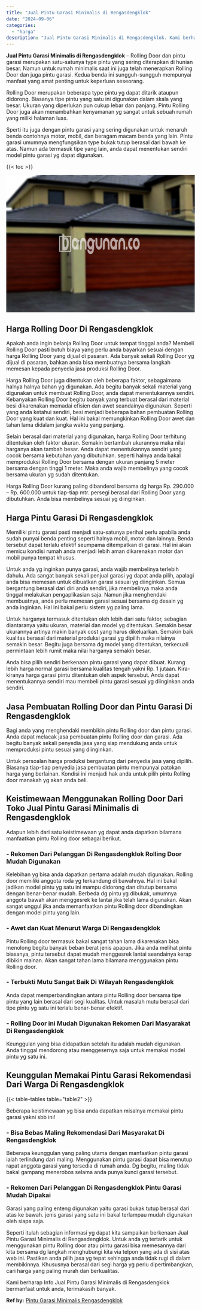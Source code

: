 ```yaml
---
title: "Jual Pintu Garasi Minimalis di Rengasdengklok"
date: "2024-09-06"
categories: 
  - "harga"
description: "Jual Pintu Garasi Minimalis di Rengasdengklok. Kami berharap Info Jual Pintu Garasi Minimalis di Rengasdengklok bermanfaat untuk anda, terimakasih banyak...."
---
```


**Jual Pintu Garasi Minimalis di Rengasdengklok** – Rolling Door dan pintu garasi merupakan satu-satunya type pintu yang sering diterapkan di hunian besar. Namun untuk rumah minimalis saat ini juga telah menerapkan Rolling Door dan juga pintu garasi. Kedua benda ini sungguh-sungguh mempunyai manfaat yang amat penting untuk keperluan seseorang.

Rolling Door merupakan beberapa type pintu yg dapat ditarik ataupun didorong. Biasanya tipe pintu yang satu ini digunakan dalam skala yang besar. Ukuran yang diperlukan pun cukup lebar dan panjang. Pintu Rolling Door juga akan menambahkan kenyamanan yg sangat untuk sebuah rumah yang miliki halaman luas.

Sperti itu juga dengan pintu garasi yang sering digunakan untuk menaruh benda contohnya motor, mobil, dan beragam macam benda yang lain. Pintu garasi umumnya mengfungsikan type bukak tutup berasal dari bawah ke atas. Namun ada termasuk tipe yang lain, anda dapat menentukan sendiri model pintu garasi yg dapat digunakan.

{{< toc >}}

![Jual Pintu Garasi Minimalis di Rengasdengklok](/images/pintu-garasi-34.png)

## Harga Rolling Door Di Rengasdengklok

Apakah anda ingin belanja Rolling Door untuk tempat tinggal anda? Membeli Rolling Door pasti butuh biaya yang perlu anda bayarkan sesuai dengan harga Rolling Door yang dijual di pasaran. Ada banyak sekali Rolling Door yg dijual di pasaran, bahkan anda bisa membuatnya bersama langkah memesan kepada penyedia jasa produksi Rolling Door.

Harga Rolling Door juga ditentukan oleh beberapa faktor, sebagaimana halnya halnya bahan yg digunakan. Ada begitu banyak sekali material yang digunakan untuk membuat Rolling Door, anda dapat menentukannya sendiri. Kebanyakan Rolling Door begitu banyak yang terbuat berasal dari material besi dikarenakan memadai efisien dan awet seandainya digunakan. Seperti yang anda ketahui sendiri, besi menjadi beberapa bahan pembuatan Rolling Door yang kuat dan kuat. Hal ini bakal memungkinkan Rolling Door awet dan tahan lama didalam jangka waktu yang panjang.

Selain berasal dari material yang digunakan, harga Rolling Door terhitung ditentukan oleh faktor ukuran. Semakin bertambah ukurannya maka nilai harganya akan tambah besar. Anda dapat menentukannya sendiri yang cocok bersama kebutuhan yang dibutuhkan. seperti halnya anda bakal memproduksi Rolling Door bersama dengan ukuran panjang 5 meter bersama dengan tinggi 1 meter. Maka anda wajib membelinya yang cocok bersama ukuran yg sudah ditentukan.

Harga Rolling Door kurang paling dibanderol bersama dg harga Rp. 290.000 – Rp. 600.000 untuk tiap-tiap mtr. persegi berasal dari Rolling Door yang dibutuhkan. Anda bisa membelinya sesuai yg diinginkan.

## Harga Pintu Garasi Di Rengasdengklok

Memiliki pintu garasi pasti menjadi satu-satunya perihal perlu apabila anda sudah punyai benda penting seperti halnya mobil, motor dan lainnya. Benda tersebut dapat terlalu efektif seumpama ditempatkan di garasi. Hal ini akan memicu kondisi rumah anda menjadi lebih aman dikarenakan motor dan mobil punya tempat khusus.

Untuk anda yg inginkan punya garasi, anda wajib membelinya terlebih dahulu. Ada sangat banyak sekali penjual garasi yg dapat anda pilih, apalagi anda bisa memesan untuk dibuatkan garasi sesuai yg diinginkan. Semua bergantung berasal dari diri anda sendiri, jika membelinya maka anda tinggal melakukan pengaplikasian saja. Namun jika menghendaki membuatnya, anda perlu memesan garasi sesuai bersama dg desain yg anda inginkan. Hal ini bakal perlu sistem yg paling lama.

Untuk harganya termasuk ditentukan oleh lebih dari satu faktor, sebagian diantaranya yaitu ukuran, material dan model yg ditentukan. Semakin besar ukurannya artinya makin banyak cost yang harus dikeluarkan. Semakin baik kualitas berasal dari material produksi garasi yg dipilih maka nilainya semakin besar. Begitu juga bersama dg model yang ditentukan, terkecuali permintaan lebih rumit maka nilai harganya semakin besar.

Anda bisa pilih sendiri berkenaan pintu garasi yang dapat dibuat. Kurang lebih harga normal garasi bersama kualitas tengah yakni Rp. 1 jutaan. Kira-kiranya harga garasi pintu ditentukan oleh aspek tersebut. Anda dapat menentukannya sendiri mau membeli pintu garasi sesuai yg diinginkan anda sendiri.

## Jasa Pembuatan Rolling Door dan Pintu Garasi Di Rengasdengklok

Bagi anda yang menghendaki membikin pintu Rolling door dan pintu garasi. Anda dapat melacak jasa pembuatan pintu Rolling door dan garasi. Ada begitu banyak sekali penyedia jasa yang siap mendukung anda untuk memproduksi pintu sesuai yang diinginkan.

Untuk persoalan harga produksi bergantung dari penyedia jasa yang dipilih. Biasanya tiap-tiap penyedia jasa pembuatan pintu mempunyai patokan harga yang berlainan. Kondisi ini menjadi hak anda untuk pilih pintu Rolling door manakah yg akan anda beli.

## Keistimewaan Menggunakan Rolling Door Dari Toko Jual Pintu Garasi Minimalis di Rengasdengklok

Adapun lebih dari satu keistimewaan yg dapat anda dapatkan bilamana manfaatkan pintu Rolling door sebagai berikut.

### \- Rekomen Dari Pelanggan Di Rengasdengklok Rolling Door Mudah Digunakan

Kelebihan yg bisa anda dapatkan pertama adalah mudah digunakan. Rolling door memiliki anggota roda yg terkandung di bawahnya. Hal ini bakal jadikan model pintu yg satu ini mampu didorong dan ditutup bersama dengan benar-benar mudah. Berbeda dg pintu yg dibukak, umumnya anggota bawah akan menggesrek ke lantai jika telah lama digunakan. Akan sangat unggul jika anda memanfaatkan pintu Rolling door dibandingkan dengan model pintu yang lain.

### \- Awet dan Kuat Menurut Warga Di Rengasdengklok

Pintu Rolling door termasuk bakal sangat tahan lama dikarenakan bisa menolong begitu banyak beban berat jenis apapun. Jika anda melihat pintu biasanya, pintu tersebut dapat mudah menggesrek lantai seandainya kerap dibikin mainan. Akan sangat tahan lama bilamana menggunakan pintu Rolling door.

### \- Terbukti Mutu Sangat Baik Di Wilayah Rengasdengklok

Anda dapat memperbandingkan antara pintu Rolling door bersama tipe pintu yang lain berasal dari segi kualitas. Untuk masalah mutu berasal dari tipe pintu yg satu ini terlalu benar-benar efektif.

### \- Rolling Door ini Mudah Digunakan Rekomen Dari Masyarakat Di Rengasdengklok

Keunggulan yang bisa didapatkan setelah itu adalah mudah digunakan. Anda tinggal mendorong atau menggesernya saja untuk memakai model pintu yg satu ini.

## Keunggulan Memakai Pintu Garasi Rekomendasi Dari Warga Di Rengasdengklok

{{< table-tables table="table2" >}}

Beberapa keistimewaan yg bisa anda dapatkan misalnya memakai pintu garasi yakni sbb ini!

### \- Bisa Bebas Maling Rekomendasi Dari Masyarakat Di Rengasdengklok

Beberapa keunggulan yang paling utama dengan manfaatkan pintu garasi ialah terlindung dari maling. Menggunakan pintu garasi dapat bisa menutup rapat anggota garasi yang tersedia di rumah anda. Dg begitu, maling tidak bakal gampang menerobos selama anda punya kunci garasi tersebut.

### \- Rekomen Dari Pelanggan Di Rengasdengklok Pintu Garasi Mudah Dipakai

Garasi yang paling enteng digunakan yaitu garasi bukak tutup berasal dari atas ke bawah. jenis garasi yang satu ini bakal terlampau mudah digunakan oleh siapa saja.

Seperti itulah sebagian informasi yg dapat kita sampaikan berkenaan Jual Pintu Garasi Minimalis di Rengasdengklok. Untuk anda yg tertarik untuk menggunakan pintu Rolling door atau pintu garasi bisa memesannya dari kita bersama dg langkah menghubungi kita via telpon yang ada di sisi atas web ini. Pastikan anda pilih jasa yg tepat sehingga anda tidak rugi di dalam membikinnya. Khususnya berasal dari segi harga yg perlu dipertimbangkan, cari harga yang paling murah dan berkualitas.

Kami berharap Info Jual Pintu Garasi Minimalis di Rengasdengklok bermanfaat untuk anda, terimakasih banyak.

**Ref by:** [Pintu Garasi Minimalis Rengasdengklok](https://id.wikipedia.org/wiki/Pintu)

